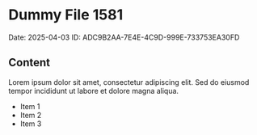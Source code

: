 # Dummy File 1581

Date: 2025-04-03
ID: ADC9B2AA-7E4E-4C9D-999E-733753EA30FD

## Content

Lorem ipsum dolor sit amet, consectetur adipiscing elit.
Sed do eiusmod tempor incididunt ut labore et dolore magna aliqua.

* Item 1
* Item 2
* Item 3
